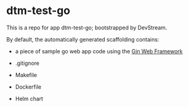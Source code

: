 # dtm-test-go

This is a repo for app dtm-test-go; bootstrapped by DevStream.

By default, the automatically generated scaffolding contains:

- a piece of sample go web app code using the [Gin Web Framework](https://github.com/gin-gonic/gin)
- .gitignore
- Makefile


- Dockerfile
- Helm chart
